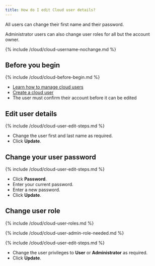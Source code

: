 ```yaml
---
title: How do I edit Cloud user details?
---
```


All users can change their first name and their password.

Administrator users can also change user roles for all but the account owner.

{% include /cloud/cloud-username-nochange.md %}

## Before you begin

{% include /cloud/cloud-before-begin.md %}
* [Learn how to manage cloud users](/cloud/cloud-configuration/cloud-users-manage)
* [Create a cloud user](/cloud/cloud-configuration/cloud-users-create)
* The user must confirm their account before it can be edited

## Edit user details

{% include /cloud/cloud-user-edit-steps.md %}
* Change the user first and last name as required.
* Click **Update**.

## Change your user password

{% include /cloud/cloud-user-edit-steps.md %}
* Click **Password**.
* Enter your current password.
* Enter a new password.
* Click **Update**.

## Change user role

{% include /cloud/cloud-user-roles.md %}

{% include /cloud/cloud-user-admin-role-needed.md %}

{% include /cloud/cloud-user-edit-steps.md %}
* Change the user privileges to **User** or **Administrator** as required.
* Click **Update**.
